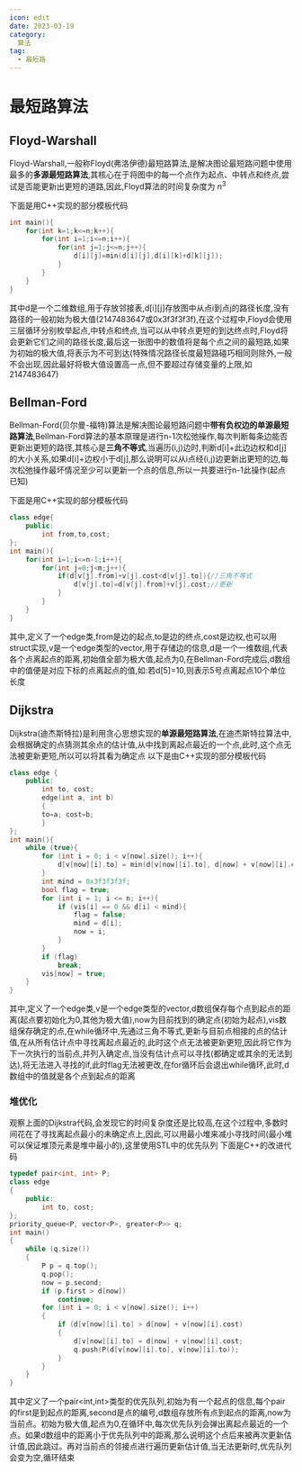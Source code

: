 ```yaml
---
icon: edit
date: 2023-03-19
category:
  算法
tag:
  - 最短路
---
```

# 最短路算法

## Floyd-Warshall

Floyd-Warshall,一般称Floyd(弗洛伊德)最短路算法,是解决图论最短路问题中使用最多的**多源最短路算法**,其核心在于将图中的每一个点作为起点、中转点和终点,尝试是否能更新出更短的道路,因此,Floyd算法的时间复杂度为 $n^3$

下面是用C++实现的部分模板代码

```cpp
int main(){
    for(int k=1;k<=n;k++){
        for(int i=1;i<=n;i++){
            for(int j=1;j<=n;j++){
                d[i][j]=min(d[i][j],d[i][k]+d[k][j]);
            }
        }
    }
}
```
其中d是一个二维数组,用于存放邻接表,d[i][j]存放图中从点i到点j的路径长度,没有路径的一般初始为极大值(2147483647或0x3f3f3f3f),在这个过程中,Floyd会使用三层循环分别枚举起点,中转点和终点,当可以从中转点更短的到达终点时,Floyd将会更新它们之间的路径长度,最后这一张图中的数值将是每个点之间的最短路,如果为初始的极大值,将表示为不可到达(特殊情况路径长度最短路碰巧相同则除外,一般不会出现,因此最好将极大值设置高一点,但不要超过存储变量的上限,如2147483647)

## Bellman-Ford
Bellman-Ford(贝尔曼-福特)算法是解决图论最短路问题中**带有负权边的单源最短路算法**,Bellman-Ford算法的基本原理是进行n-1次松弛操作,每次判断每条边能否更新出更短的路径,其核心是**三角不等式**,当遍历(i,j)边时,判断d[i]+此边边权和d[j]的大小关系,如果d[i]+边权小于d[j],那么说明可以从i点经(i,j)边更新出更短的边,每次松弛操作最坏情况至少可以更新一个点的信息,所以一共要进行n-1此操作(起点已知)

下面是用C++实现的部分模板代码
```cpp
class edge{
    public:
        int from,to,cost;
};
int main(){
    for(int i=1;i<=n-1;i++){
        for(int j=0;j<m;j++){
            if(d[v[j].from]+v[j].cost<d[v[j].to]){//三角不等式
                d[v[j].to]=d[v[j].from]+v[j].cost;//更新
            }
        }
    }
}
```
其中,定义了一个edge类,from是边的起点,to是边的终点,cost是边权,也可以用struct实现,v是一个edge类型的vector,用于存储边的信息,d是一个一维数组,代表各个点离起点的距离,初始值全部为极大值,起点为0,在Bellman-Ford完成后,d数组中的值便是对应下标的点离起点的值,如:若d[5]=10,则表示5号点离起点10个单位长度

## Dijkstra
Dijkstra(迪杰斯特拉)是利用贪心思想实现的**单源最短路算法**,在迪杰斯特拉算法中,会根据确定的点猜测其余点的估计值,从中找到离起点最近的一个点,此时,这个点无法被更新更短,所以可以将其看为确定点
以下是由C++实现的部分模板代码

```cpp
class edge {
    public:
        int to, cost;
        edge(int a, int b)
        {
        to=a; cost=b;
        }
};
int main(){
    while (true){
        for (int i = 0; i < v[now].size(); i++){
            d[v[now][i].to] = min(d[v[now][i].to], d[now] + v[now][i].cost);
        }
        int mind = 0x3f3f3f3f;
        bool flag = true;
        for (int i = 1; i <= n; i++){
            if (vis[i] == 0 && d[i] < mind){
                flag = false;
                mind = d[i];
                now = i;
            }
        }
        if (flag)
            break;
        vis[now] = true;
    }
}
```
其中,定义了一个edge类,v是一个edge类型的vector,d数组保存每个点到起点的距离(起点要初始化为0,其他为极大值),now为目前找到的确定点(初始为起点),vis数组保存确定的点,在while循环中,先通过三角不等式,更新与目前点相接的点的估计值,在从所有估计点中寻找离起点最近的,此时这个点无法被更新更短,因此将它作为下一次执行的当前点,并列入确定点,当没有估计点可以寻找(都确定或其余的无法到达),将无法进入寻找的if,此时flag无法被更改,在for循环后会退出while循环,此时,d数组中的值就是各个点到起点的距离
### 堆优化
观察上面的Dijkstra代码,会发现它的时间复杂度还是比较高,在这个过程中,多数时间花在了寻找离起点最小的未确定点上,因此,可以用最小堆来减小寻找时间(最小堆可以保证堆顶元素是堆中最小的),这里使用STL中的优先队列
下面是C++的改进代码
```cpp
typedef pair<int, int> P;
class edge
{
    public:
        int to, cost;
};
priority_queue<P, vector<P>, greater<P>> q;
int main()
{
    while (q.size())
    {
        P p = q.top();
        q.pop();
        now = p.second;
        if (p.first > d[now])
            continue;
        for (int i = 0; i < v[now].size(); i++)
        {
            if (d[v[now][i].to] > d[now] + v[now][i].cost)
            {
                d[v[now][i].to] = d[now] + v[now][i].cost;
                q.push(P(d[v[now][i].to], v[now][i].to));
            }
        }
    }   
}
```
其中定义了一个pair<int,int>类型的优先队列,初始为有一个起点的信息,每个pair的first是到起点的距离,second是点的编号,d数组存放所有点到起点的距离,now为当前点。初始为极大值,起点为0,在循环中,每次优先队列会弹出离起点最近的一个点。如果d数组中的距离小于优先队列中的距离,那么说明这个点后来被再次更新估计值,因此跳过。再对当前点的邻接点进行遍历更新估计值,当无法更新时,优先队列会变为空,循环结束